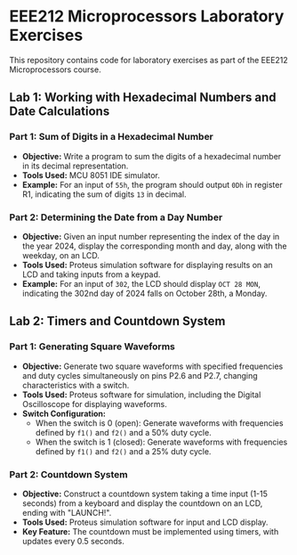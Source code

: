 # EEE212 Microprocessors Laboratory Exercises

This repository contains code for laboratory exercises as part of the EEE212 Microprocessors course. 

## Lab 1: Working with Hexadecimal Numbers and Date Calculations

### Part 1: Sum of Digits in a Hexadecimal Number 

- **Objective:** Write a program to sum the digits of a hexadecimal number in its decimal representation.
- **Tools Used:** MCU 8051 IDE simulator.
- **Example:** For an input of `55h`, the program should output `0Dh` in register R1, indicating the sum of digits `13` in decimal.

### Part 2: Determining the Date from a Day Number 

- **Objective:** Given an input number representing the index of the day in the year 2024, display the corresponding month and day, along with the weekday, on an LCD.
- **Tools Used:** Proteus simulation software for displaying results on an LCD and taking inputs from a keypad.
- **Example:** For an input of `302`, the LCD should display `OCT 28 MON`, indicating the 302nd day of 2024 falls on October 28th, a Monday.

## Lab 2: Timers and Countdown System

### Part 1: Generating Square Waveforms 

- **Objective:** Generate two square waveforms with specified frequencies and duty cycles simultaneously on pins P2.6 and P2.7, changing characteristics with a switch.
- **Tools Used:** Proteus software for simulation, including the Digital Oscilloscope for displaying waveforms.
- **Switch Configuration:**
  - When the switch is 0 (open): Generate waveforms with frequencies defined by `f1()` and `f2()` and a 50% duty cycle.
  - When the switch is 1 (closed): Generate waveforms with frequencies defined by `f1()` and `f2()` and a 25% duty cycle.

### Part 2: Countdown System 

- **Objective:** Construct a countdown system taking a time input (1-15 seconds) from a keyboard and display the countdown on an LCD, ending with "LAUNCH!".
- **Tools Used:** Proteus simulation software for input and LCD display.
- **Key Feature:** The countdown must be implemented using timers, with updates every 0.5 seconds.

